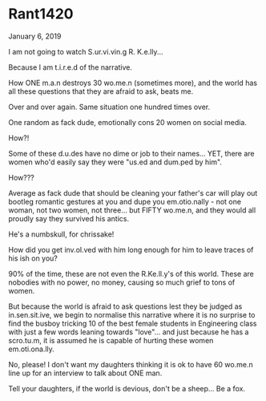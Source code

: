 # Rant1420


January 6, 2019

I am not going to watch S.ur.vi.vin.g R. K.e.lly...

Because I am t.i.r.e.d of the narrative.

How ONE m.a.n destroys 30 wo.me.n (sometimes more), and the world has all these questions that they are afraid to ask, beats me.

Over and over again. Same situation one hundred times over.

One random as fack dude, emotionally cons 20 women on social media. 

How?!

Some of these d.u.des have no dime or job to their names... YET, there are women who'd easily say they were "us.ed and dum.ped by him".

How???

Average as fack dude that should be cleaning your father's car will play out bootleg romantic gestures at you and dupe you em.otio.nally - not one woman, not two women, not three... but FIFTY wo.me.n, and they would all proudly say they survived his antics.

He's a numbskull, for chrissake!

How did you get inv.ol.ved with him long enough for him to leave traces of his ish on you?

90% of the time, these are not even the R.Ke.ll.y's of this world. These are nobodies with no power, no money, causing so much grief to tons of women.

But because the world is afraid to ask questions lest they be judged as in.sen.sit.ive, we begin to normalise this narrative where it is no surprise to find the busboy tricking 10 of the best female students in Engineering class with just a few words leaning towards "love"... and just because he has a scro.tu.m, it is assumed he is capable of hurting these women em.oti.ona.lly. 

No, please! I don't want my daughters thinking it is ok to have 60 wo.me.n line up for an interview to talk about ONE man.

Tell your daughters, if the world is devious, don't be a sheep... Be a fox.